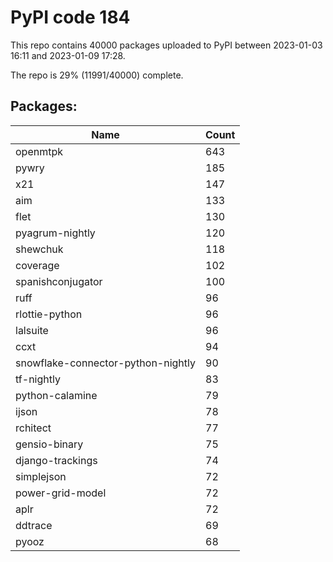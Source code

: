 # PyPI code 184

This repo contains 40000 packages uploaded to PyPI between 
2023-01-03 16:11 and 2023-01-09 17:28.

The repo is 29% (11991/40000) complete.

## Packages:

| Name  | Count |
| ----- | ----- |
| openmtpk | 643 |
| pywry | 185 |
| x21 | 147 |
| aim | 133 |
| flet | 130 |
| pyagrum-nightly | 120 |
| shewchuk | 118 |
| coverage | 102 |
| spanishconjugator | 100 |
| ruff | 96 |
| rlottie-python | 96 |
| lalsuite | 96 |
| ccxt | 94 |
| snowflake-connector-python-nightly | 90 |
| tf-nightly | 83 |
| python-calamine | 79 |
| ijson | 78 |
| rchitect | 77 |
| gensio-binary | 75 |
| django-trackings | 74 |
| simplejson | 72 |
| power-grid-model | 72 |
| aplr | 72 |
| ddtrace | 69 |
| pyooz | 68 |



